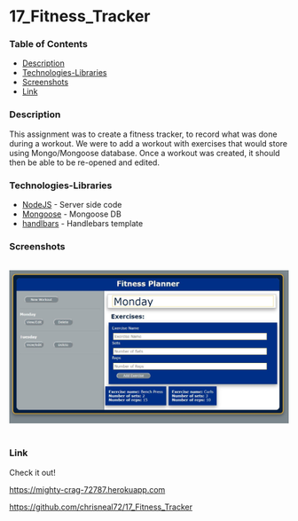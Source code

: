 # 17_Fitness_Tracker

### Table of Contents
- [Description](#Description)
- [Technologies-Libraries](#Technologies-Libraries)
- [Screenshots](#Screenshots)
- [Link](#Link)
​
### Description
This assignment was to create a fitness tracker, to record what was done during a workout. We were to add a workout with exercises that would store using Mongo/Mongoose database. Once a workout was created, it should then be able to be re-opened and edited.

### Technologies-Libraries
- [NodeJS](https://nodejs.dev/) - Server side code
- [Mongoose](https://mongoosejs.com/docs/) - Mongoose DB
- [handlbars](http://handlebarsjs.com/) - Handlebars template
​
### Screenshots
​
![Image](public/assets/workout.jpg)
​
### Link
Check it out! 

https://mighty-crag-72787.herokuapp.com

https://github.com/chrisneal72/17_Fitness_Tracker

